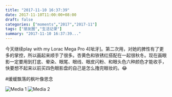 ```yaml
---
title: "2017-11-10 16:37:39"
date: 2017-11-10T11:00:00+08:00
draft: false
categories: ["moments","2017","2017-11"]
tags: ["朋友圈","生活记录"]
summary: "2017-11-10 16:37:39..."
---
```


今天继续play with my Lorac Mega Pro 4[呲牙]。第二次用，对她的脾性有了更多的掌控，所以画起来顺手了很多。杏黄色和铁锈红搭配在一起很秋冬。现在画眼影一定要用到打底、晕染、眼尾、眼线、眼皮闪粉、和眼头色六种颜色才能收手，快要想不起来以前买四色眼影盘的自己是怎么撸完眼妆的。😂

#缓缓飘落的枫叶像思念

![Media 1](/Moments/photos/2017-11-10/201711101637390.jpg)
![Media 2](/Moments/photos/2017-11-10/201711101637391.jpg)

